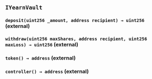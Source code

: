 ## `IYearnVault`






### `deposit(uint256 _amount, address recipient) → uint256` (external)





### `withdraw(uint256 maxShares, address recipient, uint256 maxLoss) → uint256` (external)





### `token() → address` (external)





### `controller() → address` (external)









